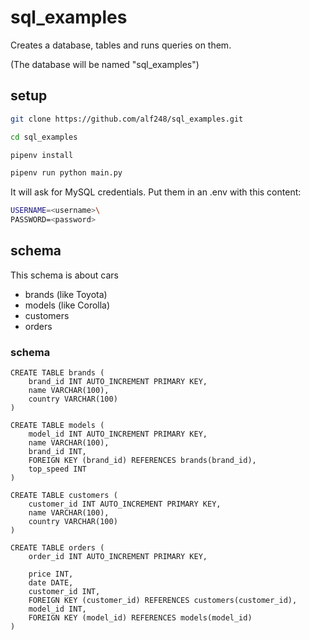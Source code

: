 ﻿# sql_examples
Creates a database, tables and runs queries on them.

(The database will be named "sql_examples")

## setup
```sh
git clone https://github.com/alf248/sql_examples.git

cd sql_examples

pipenv install

pipenv run python main.py
```

It will ask for MySQL credentials. Put them in an .env with this content:
```sh
USERNAME=<username>\
PASSWORD=<password>
```

## schema
This schema is about cars
- brands (like Toyota)
- models (like Corolla)
- customers
- orders

### schema

    CREATE TABLE brands (
        brand_id INT AUTO_INCREMENT PRIMARY KEY,
        name VARCHAR(100),
        country VARCHAR(100)
    )

    CREATE TABLE models (
        model_id INT AUTO_INCREMENT PRIMARY KEY,
        name VARCHAR(100),
        brand_id INT,
        FOREIGN KEY (brand_id) REFERENCES brands(brand_id),
        top_speed INT
    )

    CREATE TABLE customers (
        customer_id INT AUTO_INCREMENT PRIMARY KEY,
        name VARCHAR(100),
        country VARCHAR(100)
    )

    CREATE TABLE orders (
        order_id INT AUTO_INCREMENT PRIMARY KEY,
        
        price INT,
        date DATE,
        customer_id INT,
        FOREIGN KEY (customer_id) REFERENCES customers(customer_id),
        model_id INT,
        FOREIGN KEY (model_id) REFERENCES models(model_id)
    )
    
  
